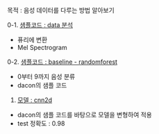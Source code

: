 목적 : 음성 데이터를 다루는 방법 알아보기

0-1. [샘플코드 : data 분석](https://github.com/ttogle918/AI_practice/blob/main/dacon_%EC%9D%8C%EC%84%B1_%EB%B6%84%EB%A5%98_%EA%B2%BD%EC%A7%84%EB%8C%80%ED%9A%8C/data_%EB%B6%84%EC%84%9D.ipynb)
  - 퓨리에 변환
  - Mel Spectrogram
  
0-2. [샘플코드 : baseline - randomforest](https://github.com/ttogle918/AI_practice/blob/main/dacon_%EC%9D%8C%EC%84%B1_%EB%B6%84%EB%A5%98_%EA%B2%BD%EC%A7%84%EB%8C%80%ED%9A%8C/baseline_randomforest.ipynb)
  - 0부터 9까지 음성 분류
  - dacon의 샘플 코드

1. [모델 : cnn2d](https://github.com/ttogle918/AI_practice/blob/main/dacon_%EC%9D%8C%EC%84%B1_%EB%B6%84%EB%A5%98_%EA%B2%BD%EC%A7%84%EB%8C%80%ED%9A%8C/cnn2d.ipynb)
  - dacon의 샘플 코드를 바탕으로 모델을 변형하여 적용
  - test 정확도 : 0.98 
